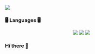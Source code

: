<img src="https://capsule-render.vercel.app/api?type=slice&color=timeGradient&height=200&section=header&text=SUNJIHEE&fontSize=90" />

### 🖥️ Languages 🖥️

<div align="center">
	<img src="https://img.shields.io/badge/Python-3776AB?style=flat-square&logo=python&logoColor=white"/>
	<img src="https://img.shields.io/badge/MySQL-4479A1?style=flat-square&logo=Mysql&logoColor=white"/>
	<img src="https://img.shields.io/badge/R-276DC3?style=flat&logo=R&logoColor=white" />
</div>

### Hi there 👋

<!--
**SUNJIHEE/SUNJIHEE** is a ✨ _special_ ✨ repository because its `README.md` (this file) appears on your GitHub profile.

Here are some ideas to get you started:

- 🔭 I’m currently working on ...
- 🌱 I’m currently learning ...
- 👯 I’m looking to collaborate on ...
- 🤔 I’m looking for help with ...
- 💬 Ask me about ...
- 📫 How to reach me: ...
- 😄 Pronouns: ...
- ⚡ Fun fact: ...
-->
